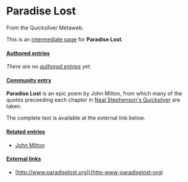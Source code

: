 
# Paradise Lost

From the Quicksilver Metaweb.

This is an [intermediate page](/metaweb-intermediate-page) for 
**Paradise Lost**.


#### [Authored entries](/metaweb-authored-entry)


*There are no [authored entries](/metaweb-authored-entry) yet.*

#### [Community entry](/metaweb-community-entry)


**Paradise Lost** is an epic poem by John Milton, from which many of the quotes preceeding each chapter in [Neal Stephenson's Quicksilver](/stephenson-neal-quicksilver) are taken.

The complete text is available at the external link below.

#### [Related entries](/metaweb-related-entry)


* [John Milton](/john-milton)


#### [External links](/metaweb-external-links)


* [http://www.paradiselost.org](/http-www-paradiselost-org)
